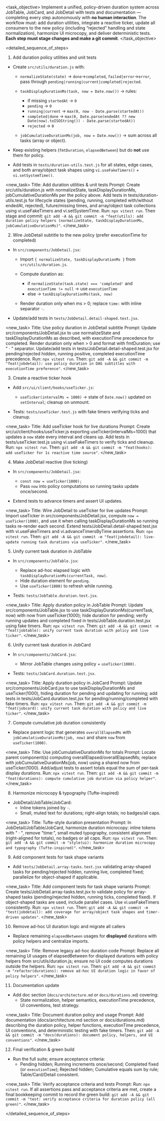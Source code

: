 <task_objective>
Implement a unified, policy-driven duration system across JobTable, JobCard, and JobDetail with tests and documentation — completing every step autonomously with **no human interaction**. The workflow must: add duration utilities, integrate a reactive ticker, update all consumers to the new policy (including “rejected” handling and state normalization), harmonize UI microcopy, and deliver deterministic tests. **Each step must stage changes and make a git commit**.
</task_objective>

<detailed_sequence_of_steps>

1. Add duration policy utilities and unit tests

- Create `src/utils/duration.js` with:
  - `normalizeState(state)` → `done`→`completed`, `failed|error`→`error`, pass through `pending|running|current|completed|rejected`.
  - `taskDisplayDurationMs(task, now = Date.now())` → rules:
    - if missing `startedAt` → `0`
    - `pending` → `0`
    - `running|current` → `max(0, now - Date.parse(startedAt))`
    - `completed|done` → `max(0, Date.parse(endedAt ?? new Date(now).toISOString()) - Date.parse(startedAt))`
    - `rejected` → `0`

  - `jobCumulativeDurationMs(job, now = Date.now())` → sum across all tasks (array or object).

- Keep existing helpers (`fmtDuration`, `elapsedBetween`) but do **not** use them for policy.
- Add tests in `tests/duration-utils.test.js` for all states, edge cases, and both array/object task shapes using `vi.useFakeTimers()` + `vi.setSystemTime()`.

<new_task>
Title: Add duration utilities & unit tests
Prompt:
Create src/utils/duration.js with normalizeState, taskDisplayDurationMs, jobCumulativeDurationMs per the policy above. Add tests in tests/duration-utils.test.js for lifecycle states (pending, running, completed with/without endedAt, rejected), future/missing times, and array/object task collections using vi.useFakeTimers and vi.setSystemTime. Run: `npx vitest run`. Then stage and commit:
`git add -A && git commit -m "feat(utils): add duration policy helpers (normalizeState, taskDisplayDurationMs, jobCumulativeDurationMs)"`.
</new_task>

2. Wire JobDetail subtitle to the new policy (prefer executionTime for completed)

- In `src/components/JobDetail.jsx`:
  - Import `{ normalizeState, taskDisplayDurationMs }` from `src/utils/duration.js`.
  - Compute duration as:
    - if `normalizeState(task.state) === 'completed'` and `executionTime != null` → use `executionTime`
    - else → `taskDisplayDurationMs(task, now)`

  - Render duration only when ms > 0; replace `time:` with inline separator `·`.

- Update/add tests in `tests/JobDetail.detail-shaped.test.jsx`.

<new_task>
Title: Use policy duration in JobDetail subtitle
Prompt:
Update src/components/JobDetail.jsx to use normalizeState and taskDisplayDurationMs as described, with executionTime precedence for completed. Render duration only when > 0 and format with fmtDuration; use " · " separator. Update/add tests in tests/JobDetail.detail-shaped.test.jsx for pending/rejected hidden, running positive, completed executionTime precedence. Run: `npx vitest run`. Then:
`git add -A && git commit -m "feat(jobdetail): use policy duration in DAG subtitles with executionTime preference"`.
</new_task>

3. Create a reactive ticker hook

- Add `src/ui/client/hooks/useTicker.js`:
  - `useTicker(intervalMs = 1000)` → state of `Date.now()` updated on `setInterval`; cleanup on unmount.

- Tests: `tests/useTicker.test.js` with fake timers verifying ticks and cleanup.

<new_task>
Title: Add useTicker hook for live durations
Prompt:
Create src/ui/client/hooks/useTicker.js exporting useTicker(intervalMs=1000) that updates a `now` state every interval and cleans up. Add tests in tests/useTicker.test.js using vi.useFakeTimers to verify ticks and cleanup. Run: `npx vitest run`. Then:
`git add -A && git commit -m "feat(hooks): add useTicker for 1s reactive time source"`.
</new_task>

4. Make JobDetail reactive (live ticking)

- In `src/components/JobDetail.jsx`:
  - `const now = useTicker(1000);`
  - Pass `now` into policy computations so running tasks update once/second.

- Extend tests to advance timers and assert UI updates.

<new_task>
Title: Wire JobDetail to useTicker for live updates
Prompt:
Import useTicker in src/components/JobDetail.jsx, compute `now = useTicker(1000)`, and use it when calling taskDisplayDurationMs so running tasks re-render each second. Extend tests/JobDetail.detail-shaped.test.jsx with vi.useFakeTimers and vi.advanceTimersByTime assertions. Run: `npx vitest run`. Then:
`git add -A && git commit -m "feat(jobdetail): live-update running task durations via useTicker"`.
</new_task>

5. Unify current task duration in JobTable

- In `src/components/JobTable.jsx`:
  - Replace ad-hoc elapsed logic with `taskDisplayDurationMs(currentTask, now)`.
  - Hide duration element for `pending`.
  - Use `useTicker(1000)` to refresh while running.

- Tests: `tests/JobTable.duration.test.jsx`.

<new_task>
Title: Apply duration policy in JobTable
Prompt:
Update src/components/JobTable.jsx to use taskDisplayDurationMs(currentTask, now) with now from useTicker(1000); hide duration for pending; verify running updates and completed fixed in tests/JobTable.duration.test.jsx using fake timers. Run: `npx vitest run`. Then:
`git add -A && git commit -m "feat(jobtable): unify current task duration with policy and live ticker"`.
</new_task>

6. Unify current task duration in JobCard

- In `src/components/JobCard.jsx`:
  - Mirror JobTable changes using policy + `useTicker(1000)`.

- Tests: `tests/JobCard.duration.test.jsx`.

<new_task>
Title: Apply duration policy in JobCard
Prompt:
Update src/components/JobCard.jsx to use taskDisplayDurationMs and useTicker(1000), hiding duration for pending and updating for running; add tests in tests/JobCard.duration.test.jsx for pending/running/completed with fake timers. Run: `npx vitest run`. Then:
`git add -A && git commit -m "feat(jobcard): unify current task duration with policy and live ticker"`.
</new_task>

7. Compute cumulative job duration consistently

- Replace parent logic that generates `overallElapsedMs` with `jobCumulativeDurationMs(job, now)` and share `now` from `useTicker(1000)`.

<new_task>
Title: Use jobCumulativeDurationMs for totals
Prompt:
Locate parent component(s) computing overallElapsed/overallElapsedMs; replace with jobCumulativeDurationMs(job, now) using a shared now from useTicker(1000). Add/adjust tests to assert totals equal the sum of per-task display durations. Run: `npx vitest run`. Then:
`git add -A && git commit -m "feat(durations): compute cumulative job duration via policy helper"`.
</new_task>

8. Harmonize microcopy & typography (Tufte-inspired)

- JobDetail/JobTable/JobCard:
  - Inline tokens joined by `·`.
  - Small, muted text for durations; right-align totals; no badges/all caps.

<new_task>
Title: Tufte-style duration presentation
Prompt:
In JobDetail/JobTable/JobCard, harmonize duration microcopy: inline tokens with " · ", remove "time:", small muted typography, consistent alignment (right-aligned for totals), no badges or all caps. Run: `npx vitest run`. Then:
`git add -A && git commit -m "style(ui): harmonize duration microcopy and typography (Tufte-inspired)"`.
</new_task>

9. Add component tests for task shape variants

- Add `tests/JobDetail.array-tasks.test.jsx` validating array-shaped tasks for pending/rejected hidden, running live, completed fixed; parallelize for object-shaped if applicable.

<new_task>
Title: Add component tests for task shape variants
Prompt:
Create tests/JobDetail.array-tasks.test.jsx to validate policy for array-shaped tasks (pending/rejected hidden, running ticks, completed fixed). If object-shaped tasks are used, include parallel cases. Use vi.useFakeTimers consistently. Run: `npx vitest run`. Then:
`git add -A && git commit -m "test(jobdetail): add coverage for array/object task shapes and timer-driven updates"`.
</new_task>

10. Remove ad-hoc UI duration logic and migrate all callers

- Replace remaining `elapsedBetween` usages for **displayed** durations with policy helpers and centralize imports.

<new_task>
Title: Remove legacy ad-hoc duration code
Prompt:
Replace all remaining UI usages of elapsedBetween for displayed durations with policy helpers from src/utils/duration.js; ensure no UI code computes durations outside the helpers. Run: `npx vitest run`. Then:
`git add -A && git commit -m "refactor(durations): remove ad-hoc UI duration logic in favor of policy helpers"`.
</new_task>

11. Documentation update

- Add doc section (`docs/architecture.md` or `docs/durations.md`) covering:
  - State normalization, helper semantics, executionTime precedence, UI conventions, test strategy.

<new_task>
Title: Document duration policy and usage
Prompt:
Add documentation (docs/architecture.md section or docs/durations.md) describing the duration policy, helper functions, executionTime precedence, UI conventions, and deterministic testing with fake timers. Then:
`git add -A && git commit -m "docs(durations): document policy, helpers, and UI conventions"`.
</new_task>

12. Final verification & green build

- Run the full suite; ensure acceptance criteria:
  - Pending hidden; Running increments once/second; Completed fixed (or `executionTime`); Rejected hidden; Cumulative equals sum by rule; Table/Card/Detail consistent.

<new_task>
Title: Verify acceptance criteria and tests
Prompt:
Run: `npx vitest run`. If all assertions pass and acceptance criteria are met, create a final bookkeeping commit to record the green build:
`git add -A && git commit -m "test: verify acceptance criteria for duration policy (all green)"`.
</new_task>

</detailed_sequence_of_steps>
